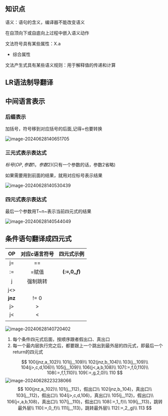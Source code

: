 ## 知识点

语义：语句的含义，编译器不能改变语义

在自顶向下或自底向上过程中嵌入语义动作





文法符号具有某些属性：X.a

- 综合属性

文法产生式具有某些语义规则：用于解释值的传递和计算

## LR语法制导翻译







## 中间语言表示

### 后缀表示

加括号，符号移到对应括号的后面,记得=也要转换

![image-20240628140651705](./images/image-20240628140651705.png)

### 三元式表示表达式

$标号(OP,参数1，参数2)$(只有一个参数的话，参数2省略)

如果需要用到前面的结果，就用对应标号表示结果

![image-20240628140530439](./images/image-20240628140530439.png)

### 四元式表示表达式

最后一个参数用T~n~表示当前四元式的结果

![image-20240628140544049](./images/image-20240628140544049.png)

## 条件语句翻译成四元式



|   OP    | 对应c语言符号 |   四元式示例    |
| :-----: | :-----------: | :-------------: |
|   j=    |      ==       |                 |
|   :=    |     =赋值     | **$(:=,0,,f)$** |
|    j    |   强制跳转    |                 |
|   j<>   |               |                 |
| **jnz** |     != 0      |                 |
|   j>    |       >       |                 |
|   j<    |       <       |                 |
|         |               |                 |

![image-20240628140720402](./images/image-20240628140720402.png)

1. 每个条件四元式后面，按顺序跟者假出口、真出口
2. 每一个最内层执行完之后，都要跟上一个跳出到最外层的四元式，即最后一个return的四元式


$$
100(jnz,a,,102)\\
101(j,,,109)\\
102(jnz,b,,104)\\
103(j,,,109)\\
104(j>,c,d,106)\\
105(j,,,109)\\
106(j<,a,b,108)\\
107(:=,f,0,110)\\
108(:=,f,1,110)\\
109(:=,g,2,0)\\
110
$$
![image-20240628223238066](./images/image-20240628223238066.png)
$$
100(jnz,a,,102)\\
101(j,,,112)，假出口\\
102(jnz,b,,104)，真出口\\
103(j,,,112)，假出口\\
104(j>,c,d,106)，真出口\\
105(j,,,112)，假出口\\
106(j<,a,b,108)，真出口\\
107(j,,,110)，假出口\\
108(:=,1,,f)\\
109(j,,,113)，跳转最外层\\
110(:=,0,,f)\\
111(j,,,113)，跳转最外层\\
112(:=,2,,g)\\
113
$$
